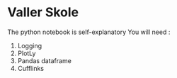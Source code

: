 # Valler Skole
The python notebook is self-explanatory
You will need :
1) Logging
2) PlotLy
3) Pandas dataframe
4) Cufflinks
